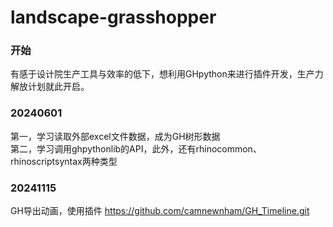 # landscape-grasshopper
### 开始
有感于设计院生产工具与效率的低下，想利用GHpython来进行插件开发，生产力解放计划就此开启。

### 20240601
第一，学习读取外部excel文件数据，成为GH树形数据  
第二，学习调用ghpythonlib的API，此外，还有rhinocommon、rhinoscriptsyntax两种类型

### 20241115
GH导出动画，使用插件
https://github.com/camnewnham/GH_Timeline.git
